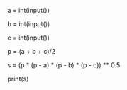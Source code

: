 a = int(input())

b = int(input())

c = int(input())

p = (a + b + c)/2

s = (p * (p - a) * (p - b) * (p - c)) ** 0.5

print(s)
